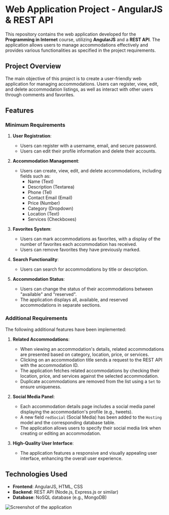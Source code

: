 # Web Application Project - AngularJS & REST API

This repository contains the web application developed for the **Programming in Internet** course, utilizing **AngularJS** and a **REST API**. The application allows users to manage accommodations effectively and provides various functionalities as specified in the project requirements.

## Project Overview

The main objective of this project is to create a user-friendly web application for managing accommodations. Users can register, view, edit, and delete accommodation listings, as well as interact with other users through comments and favorites.

## Features

### Minimum Requirements

1. **User Registration**: 
   - Users can register with a username, email, and secure password.
   - Users can edit their profile information and delete their accounts.

2. **Accommodation Management**:
   - Users can create, view, edit, and delete accommodations, including fields such as:
     - Name (Text)
     - Description (Textarea)
     - Phone (Tel)
     - Contact Email (Email)
     - Price (Number)
     - Category (Dropdown)
     - Location (Text)
     - Services (Checkboxes)

3. **Favorites System**:
   - Users can mark accommodations as favorites, with a display of the number of favorites each accommodation has received.
   - Users can remove favorites they have previously marked.

4. **Search Functionality**:
   - Users can search for accommodations by title or description.

5. **Accommodation Status**:
   - Users can change the status of their accommodations between "available" and "reserved".
   - The application displays all, available, and reserved accommodations in separate sections.

### Additional Requirements

The following additional features have been implemented:

1. **Related Accommodations**:
   - When viewing an accommodation's details, related accommodations are presented based on category, location, price, or services.
   - Clicking on an accommodation title sends a request to the REST API with the accommodation ID.
   - The application fetches related accommodations by checking their location, price, and services against the selected accommodation.
   - Duplicate accommodations are removed from the list using a `Set` to ensure uniqueness.

2. **Social Media Panel**:
   - Each accommodation details page includes a social media panel displaying the accommodation's profile (e.g., tweets).
   - A new field `redSocial` (Social Media) has been added to the `Hosting` model and the corresponding database table.
   - The application allows users to specify their social media link when creating or editing an accommodation.

3. **High-Quality User Interface**:
   - The application features a responsive and visually appealing user interface, enhancing the overall user experience.

## Technologies Used

- **Frontend**: AngularJS, HTML, CSS
- **Backend**: REST API (Node.js, Express.js or similar)
- **Database**: NoSQL database (e.g., MongoDB)

![Screenshot of the application](images/img1_servlets_jsp.png)
